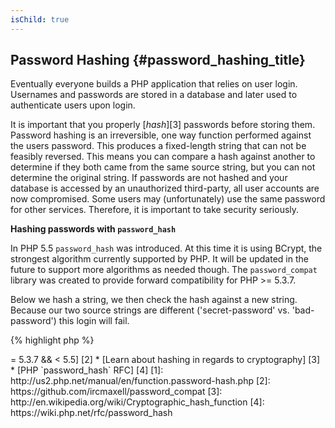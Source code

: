 ```yaml
---
isChild: true
---
```


## Password Hashing {#password_hashing_title}

Eventually everyone builds a PHP application that relies on user login. Usernames and passwords are stored in a database and later used to authenticate users upon login.

It is important that you properly [_hash_][3] passwords before storing them. Password hashing is an irreversible, one way function performed against the users password. This produces a fixed-length string that can not be feasibly reversed. This means you can compare a hash against another to determine if they both came from the same source string, but you can not determine the original string. If passwords are not hashed and your database is accessed by an unauthorized third-party, all user accounts are now compromised. Some users may (unfortunately) use the same password for other services. Therefore, it is important to take security seriously.

**Hashing passwords with `password_hash`**

In PHP 5.5 `password_hash` was introduced. At this time it is using BCrypt, the strongest algorithm currently supported by PHP. It will be updated in the future to support more algorithms as needed though. The `password_compat` library was created to provide forward compatibility for PHP >= 5.3.7.

Below we hash a string, we then check the hash against a new string. Because our two source strings are different ('secret-password' vs. 'bad-password') this login will fail. 

{% highlight php %}                                                                                                                                                                                              
<?php                                                                                                                                                                                                            
require 'password.php';

$passwordHash = password_hash('secret-password', PASSWORD_DEFAULT);

if (password_verify('bad-password', $passwordHash)) {
    //Correct Password
} else {
    //Wrong password
}
{% endhighlight %}  



* [Learn about `password_hash`] [1]
* [`password_compat` for PHP  >= 5.3.7 && < 5.5] [2]
* [Learn about hashing in regards to cryptography] [3]
* [PHP `password_hash` RFC] [4]

[1]: http://us2.php.net/manual/en/function.password-hash.php
[2]: https://github.com/ircmaxell/password_compat
[3]: http://en.wikipedia.org/wiki/Cryptographic_hash_function
[4]: https://wiki.php.net/rfc/password_hash

